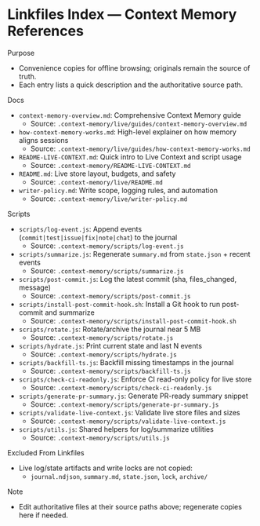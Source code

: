 # Linkfiles Index — Context Memory References

Purpose
- Convenience copies for offline browsing; originals remain the source of truth.
- Each entry lists a quick description and the authoritative source path.

Docs
- `context-memory-overview.md`: Comprehensive Context Memory guide
  - Source: `.context-memory/live/guides/context-memory-overview.md`
- `how-context-memory-works.md`: High-level explainer on how memory aligns sessions
  - Source: `.context-memory/live/guides/how-context-memory-works.md`
- `README-LIVE-CONTEXT.md`: Quick intro to Live Context and script usage
  - Source: `.context-memory/README-LIVE-CONTEXT.md`
- `README.md`: Live store layout, budgets, and safety
  - Source: `.context-memory/live/README.md`
- `writer-policy.md`: Write scope, logging rules, and automation
  - Source: `.context-memory/live/writer-policy.md`

Scripts
- `scripts/log-event.js`: Append events (`commit|test|issue|fix|note|chat`) to the journal
  - Source: `.context-memory/scripts/log-event.js`
- `scripts/summarize.js`: Regenerate `summary.md` from `state.json` + recent events
  - Source: `.context-memory/scripts/summarize.js`
- `scripts/post-commit.js`: Log the latest commit (sha, files_changed, message)
  - Source: `.context-memory/scripts/post-commit.js`
- `scripts/install-post-commit-hook.sh`: Install a Git hook to run post-commit and summarize
  - Source: `.context-memory/scripts/install-post-commit-hook.sh`
- `scripts/rotate.js`: Rotate/archive the journal near 5 MB
  - Source: `.context-memory/scripts/rotate.js`
- `scripts/hydrate.js`: Print current state and last N events
  - Source: `.context-memory/scripts/hydrate.js`
- `scripts/backfill-ts.js`: Backfill missing timestamps in the journal
  - Source: `.context-memory/scripts/backfill-ts.js`
- `scripts/check-ci-readonly.js`: Enforce CI read-only policy for live store
  - Source: `.context-memory/scripts/check-ci-readonly.js`
- `scripts/generate-pr-summary.js`: Generate PR-ready summary snippet
  - Source: `.context-memory/scripts/generate-pr-summary.js`
- `scripts/validate-live-context.js`: Validate live store files and sizes
  - Source: `.context-memory/scripts/validate-live-context.js`
- `scripts/utils.js`: Shared helpers for log/summarize utilities
  - Source: `.context-memory/scripts/utils.js`

Excluded From Linkfiles
- Live log/state artifacts and write locks are not copied:
  - `journal.ndjson`, `summary.md`, `state.json`, `lock`, `archive/`

Note
- Edit authoritative files at their source paths above; regenerate copies here if needed.

